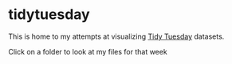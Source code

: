 # tidytuesday

This is home to my attempts at visualizing [Tidy Tuesday](https://github.com/rfordatascience/tidytuesday) datasets.

Click on a folder to look at my files for that week
